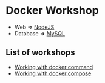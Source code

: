 # Docker Workshop

- Web => [NodeJS](https://hub.docker.com/_/node)
- Database => [MySQL](https://hub.docker.com/_/mysql)

## List of workshops

- [Working with docker command](https://github.com/cnb0/demo-docker-nodejs-mysql/blob/main/docker-command.md)
- [Working with docker compose](https://github.com/cnb0/demo-docker-nodejs-mysql/blob/main/docker-compose.md)
